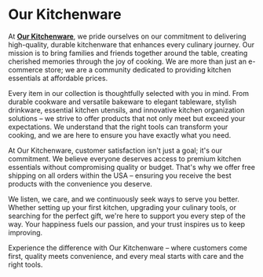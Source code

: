 # Our Kitchenware

At [**Our Kitchenware**](https://www.ourkitchenware.com), we pride ourselves on our commitment to delivering high-quality, durable kitchenware that enhances every culinary journey. Our mission is to bring families and friends together around the table, creating cherished memories through the joy of cooking. We are more than just an e-commerce store; we are a community dedicated to providing kitchen essentials at affordable prices.

Every item in our collection is thoughtfully selected with you in mind. From durable cookware and versatile bakeware to elegant tableware, stylish drinkware, essential kitchen utensils, and innovative kitchen organization solutions – we strive to offer products that not only meet but exceed your expectations. We understand that the right tools can transform your cooking, and we are here to ensure you have exactly what you need.

At Our Kitchenware, customer satisfaction isn't just a goal; it's our commitment. We believe everyone deserves access to premium kitchen essentials without compromising quality or budget. That's why we offer free shipping on all orders within the USA – ensuring you receive the best products with the convenience you deserve.

We listen, we care, and we continuously seek ways to serve you better. Whether setting up your first kitchen, upgrading your culinary tools, or searching for the perfect gift, we're here to support you every step of the way. Your happiness fuels our passion, and your trust inspires us to keep improving.

Experience the difference with Our Kitchenware – where customers come first, quality meets convenience, and every meal starts with care and the right tools.
